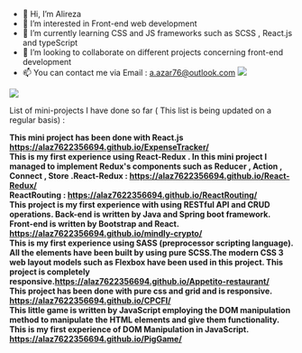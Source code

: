 - 👋 Hi, I’m Alireza
- 👀 I’m interested in Front-end web development 
- 🌱 I’m currently learning CSS and JS frameworks such as SCSS , React.js and typeScript
- 💞️ I’m looking to collaborate on different projects concerning front-end development
- 📫 You can contact me via Email : a.azar76@outlook.com <a href="https://www.linkedin.com/in/alireza-a-8836a0195/"><img src="https://img.shields.io/badge/-Linkedin-blue"/></a> 

<img src="https://github-readme-stats.vercel.app/api?username=alaz7622356694&show_icons=true&theme=radical"/>

List of mini-projects I have done so far ( This list is being updated on a regular basis) :

<strong>This mini project has been done with React.js https://alaz7622356694.github.io/ExpenseTracker/ <br>
<strong> This is my first experience using React-Redux . In this mini project I managed to implement Redux's components such as Reducer , Action , Connect , Store .React-Redux : https://alaz7622356694.github.io/React-Redux/ <br>
<strong> ReactRouting : https://alaz7622356694.github.io/ReactRouting/ <br>
<strong> This project is my first experience with using RESTful API and CRUD operations. Back-end is written by Java and Spring boot framework. Front-end is written by Bootstrap and React. https://alaz7622356694.github.io/mindly-crypto/ <br>
<strong> This is my first experience using SASS (preprocessor scripting language). All the elements have been built by using pure SCSS.The modern CSS 3 web layout models such as Flexbox have been used in this project. This project is completely responsive.https://alaz7622356694.github.io/Appetito-restaurant/ <br>
<strong> This project has been done with pure css and grid and is responsive. https://alaz7622356694.github.io/CPCFI/ <br>
<strong> This little game is written by JavaScript employing the DOM manipulation method to manipulate the HTML elements and give them functionality. This is my first experience of DOM Manipulation in JavaScript. https://alaz7622356694.github.io/PigGame/ <br>






